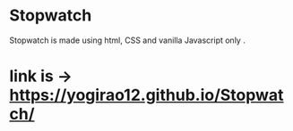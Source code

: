 # Stopwatch
Stopwatch is made using html, CSS and vanilla Javascript only .

# link is -> https://yogirao12.github.io/Stopwatch/
